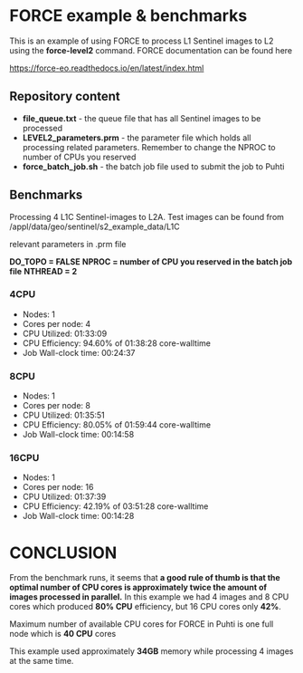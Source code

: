 # FORCE example & benchmarks

This is an example of using FORCE to process L1 Sentinel images to L2 using the **force-level2** command. FORCE documentation can be found here 

https://force-eo.readthedocs.io/en/latest/index.html

## Repository content

* **file_queue.txt** - the queue file that has all Sentinel images to be processed
* **LEVEL2_parameters.prm** - the parameter file which holds all processing related parameters. Remember to change the NPROC to number of CPUs you reserved
* **force_batch_job.sh** - the batch job file used to submit the job to Puhti

## Benchmarks

Processing 4 L1C Sentinel-images to L2A. Test images can be found from /appl/data/geo/sentinel/s2_example_data/L1C

relevant parameters in .prm file

**DO_TOPO = FALSE**
**NPROC = number of CPU you reserved in the batch job file**
**NTHREAD = 2**

### 4CPU

* Nodes: 1
* Cores per node: 4
* CPU Utilized: 01:33:09
* CPU Efficiency: 94.60% of 01:38:28 core-walltime
* Job Wall-clock time: 00:24:37

### 8CPU

* Nodes: 1
* Cores per node: 8
* CPU Utilized: 01:35:51
* CPU Efficiency: 80.05% of 01:59:44 core-walltime
* Job Wall-clock time: 00:14:58

### 16CPU

* Nodes: 1
* Cores per node: 16
* CPU Utilized: 01:37:39
* CPU Efficiency: 42.19% of 03:51:28 core-walltime
* Job Wall-clock time: 00:14:28

# CONCLUSION

From the benchmark runs, it seems that **a good rule of thumb is that the optimal number of CPU cores is approximately twice the amount of images processed in parallel.** In this example we had 4 images and 8 CPU cores which produced **80% CPU** efficiency, but 16 CPU cores only **42%**. 

Maximum number of available CPU cores for FORCE in Puhti is one full node which is **40 CPU** cores

This example used approximately **34GB** memory while processing 4 images at the same time. 

